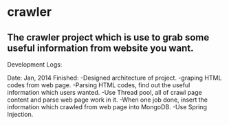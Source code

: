 crawler
=======

The crawler project which is use to grab some useful information from website you want.
---------------------------------------------------------------------------------------
Development Logs:

Date: Jan, 2014
Finished:
    -Designed architecture of project.
    -graping HTML codes from web page.
    -Parsing HTML codes, find out the useful information which users wanted.
    -Use Thread pool, all of crawl page content and parse web page work in it.
    -When one job done, insert the information which crawled from web page into MongoDB.
    -Use Spring Injection.